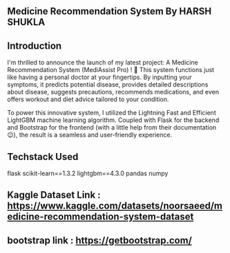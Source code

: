 ## Medicine Recommendation System By HARSH SHUKLA



## Introduction
I'm thrilled to announce the launch of my latest project: A Medicine Recommendation System (MediAssist Pro) ! 🎉
This system functions just like having a personal doctor at your fingertips. By inputting your symptoms, it predicts potential disease, provides detailed descriptions about disease, suggests precautions, recommends medications, and even offers workout and diet advice tailored to your condition.

To power this innovative system, I utilized the Lightning Fast and Efficient LightGBM machine learning algorithm. Coupled with Flask for the backend and Bootstrap for the frontend (with a little help from their documentation 😉), the result is a seamless and user-friendly experience.


## Techstack Used 
flask
scikit-learn==1.3.2
lightgbm==4.3.0
pandas 
numpy

## Kaggle Dataset Link : https://www.kaggle.com/datasets/noorsaeed/medicine-recommendation-system-dataset

## bootstrap link : https://getbootstrap.com/
